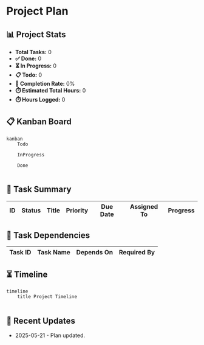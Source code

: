 # Project Plan

## 📊 Project Stats
- **Total Tasks:** 0
- **✅ Done:** 0
- **⏳ In Progress:** 0
- **📋 Todo:** 0
- **🎯 Completion Rate:** 0%
- **⏱️ Estimated Total Hours:** 0
- **⏱️ Hours Logged:** 0

## 📋 Kanban Board
```mermaid
kanban
    Todo
    
    InProgress
    
    Done
    
```

## 📝 Task Summary
| ID | Status | Title | Priority | Due Date | Assigned To | Progress |
|----|--------|-------|----------|----------|-------------|----------|


## 🔗 Task Dependencies
| Task ID | Task Name | Depends On | Required By |
|---------|-----------|------------|-------------|


## ⏳ Timeline
```mermaid
timeline
    title Project Timeline
    
```

## 🔄 Recent Updates

- 2025-05-21 - Plan updated.
